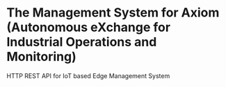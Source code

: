 # The Management System for Axiom (Autonomous eXchange for Industrial Operations and Monitoring)
HTTP REST API for IoT based Edge Management System
